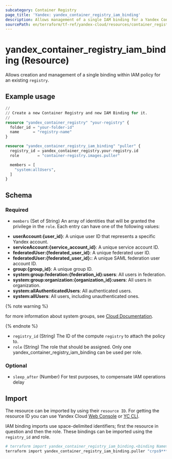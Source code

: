 ```yaml
---
subcategory: Container Registry
page_title: 'Yandex: yandex_container_registry_iam_binding'
description: Allows management of a single IAM binding for a Yandex Container Registry.
sourcePath: en/terraform/tf-ref/yandex-cloud/resources/container_registry_iam_binding.md
---
```


# yandex_container_registry_iam_binding (Resource)

Allows creation and management of a single binding within IAM policy for an existing `registry`.

## Example usage

```terraform
//
// Create a new Container Registry and new IAM Binding for it.
//
resource "yandex_container_registry" "your-registry" {
  folder_id = "your-folder-id"
  name      = "registry-name"
}

resource "yandex_container_registry_iam_binding" "puller" {
  registry_id = yandex_container_registry.your-registry.id
  role        = "container-registry.images.puller"

  members = [
    "system:allUsers",
  ]
}
```

<!-- schema generated by tfplugindocs -->
## Schema

### Required

- `members` (Set of String) An array of identities that will be granted the privilege in the `role`. Each entry can have one of the following values:
 * **userAccount:{user_id}**: A unique user ID that represents a specific Yandex account.
 * **serviceAccount:{service_account_id}**: A unique service account ID.
 * **federatedUser:{federated_user_id}**: A unique federated user ID.
 * **federatedUser:{federated_user_id}:**: A unique SAML federation user account ID.
 * **group:{group_id}**: A unique group ID.
 * **system:group:federation:{federation_id}:users**: All users in federation.
 * **system:group:organization:{organization_id}:users**: All users in organization.
 * **system:allAuthenticatedUsers**: All authenticated users.
 * **system:allUsers**: All users, including unauthenticated ones.

{% note warning %}

for more information about system groups, see [Cloud Documentation](https://yandex.cloud/docs/iam/concepts/access-control/system-group).

{% endnote %}

- `registry_id` (String) The ID of the compute `registry` to attach the policy to.
- `role` (String) The role that should be assigned. Only one yandex_container_registry_iam_binding can be used per role.

### Optional

- `sleep_after` (Number) For test purposes, to compensate IAM operations delay

## Import

The resource can be imported by using their `resource ID`. For getting the resource ID you can use Yandex Cloud [Web Console](https://console.yandex.cloud) or [YC CLI](https://yandex.cloud/docs/cli/quickstart).

IAM binding imports use space-delimited identifiers; first the resource in question and then the role. These bindings can be imported using the `registry_id` and role.

```bash
# terraform import yandex_container_registry_iam_binding.<binding Name> "<registry_id>,<resource Role>"
terraform import yandex_container_registry_iam_binding.puller "crps9**********k9psn,container-registry.images.puller"
```
